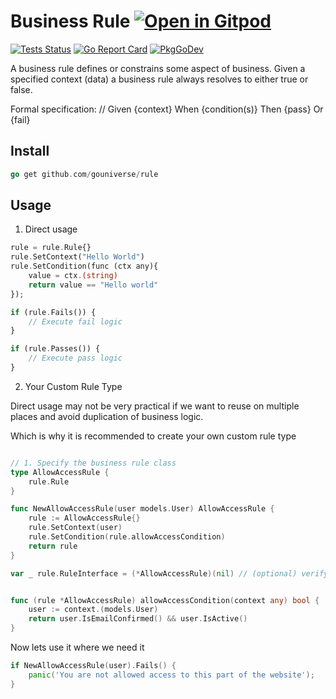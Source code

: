# Business Rule <a href="https://gitpod.io/#https://github.com/gouniverse/business-rule" style="float:right:"><img src="https://gitpod.io/button/open-in-gitpod.svg" alt="Open in Gitpod" loading="lazy"></a>

[![Tests Status](https://github.com/gouniverse/rule/actions/workflows/tests.yml/badge.svg?branch=main)](https://github.com/gouniverse/rule/actions/workflows/tests.yml)
[![Go Report Card](https://goreportcard.com/badge/github.com/gouniverse/rule)](https://goreportcard.com/report/github.com/gouniverse/rule)
[![PkgGoDev](https://pkg.go.dev/badge/github.com/gouniverse/rule)](https://pkg.go.dev/github.com/gouniverse/rule)

A business rule defines or constrains some aspect of business. Given a specified context (data) a business rule always resolves to either true or false.

Formal specification: // Given {context} When {condition(s)} Then {pass} Or {fail}

## Install ##

```go
go get github.com/gouniverse/rule
```

## Usage ##

1) Direct usage

```php
rule = rule.Rule{}
rule.SetContext("Hello World")
rule.SetCondition(func (ctx any){
    value = ctx.(string)
    return value == "Hello world"
});

if (rule.Fails()) {
    // Execute fail logic
}

if (rule.Passes()) {
    // Execute pass logic
}
```

2. Your Custom Rule Type

Direct usage may not be very practical if we want to reuse on multiple places and avoid duplication of business logic.

Which is why it is recommended to create your own custom rule type


```go

// 1. Specify the business rule class
type AllowAccessRule {
    rule.Rule
}

func NewAllowAccessRule(user models.User) AllowAccessRule {
	rule := AllowAccessRule{}
    rule.SetContext(user)
	rule.SetCondition(rule.allowAccessCondition)
	return rule
}

var _ rule.RuleInterface = (*AllowAccessRule)(nil) // (optional) verify it extends the RuleInterface interface


func (rule *AllowAccessRule) allowAccessCondition(context any) bool {
	user := context.(models.User)
	return user.IsEmailConfirmed() && user.IsActive()
}
```

Now lets use it where we need it

```go
if NewAllowAccessRule(user).Fails() {
    panic('You are not allowed access to this part of the website');
}
````
